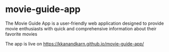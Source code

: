 # movie-guide-app
The Movie Guide App is a user-friendly web application designed to provide movie enthusiasts with quick and comprehensive information about their favorite movies 

The app is live on https://kkanandkarn.github.io/movie-guide-app/
